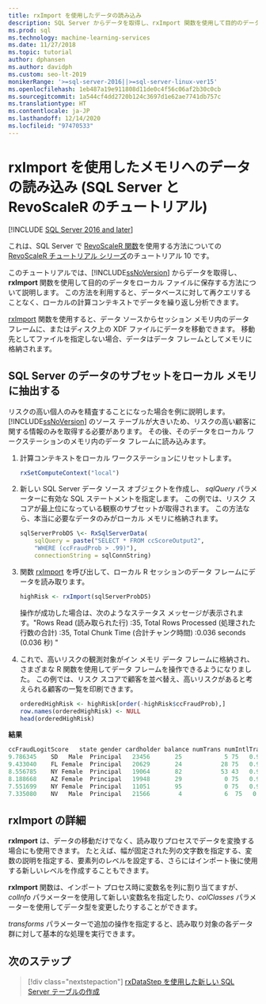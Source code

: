 ```yaml
---
title: rxImport を使用したデータの読み込み
description: SQL Server からデータを取得し、rxImport 関数を使用して目的のデータをローカル ファイルに保存する方法について説明します。
ms.prod: sql
ms.technology: machine-learning-services
ms.date: 11/27/2018
ms.topic: tutorial
author: dphansen
ms.author: davidph
ms.custom: seo-lt-2019
monikerRange: '>=sql-server-2016||>=sql-server-linux-ver15'
ms.openlocfilehash: 1eb487a19e911808d11de0c4f56c06af2b30c0cb
ms.sourcegitcommit: 1a544cf4dd2720b124c3697d1e62ae7741db757c
ms.translationtype: HT
ms.contentlocale: ja-JP
ms.lasthandoff: 12/14/2020
ms.locfileid: "97470533"
---
```

# <a name="load-data-into-memory-using-rximport-sql-server-and-revoscaler-tutorial"></a>rxImport を使用したメモリへのデータの読み込み (SQL Server と RevoScaleR のチュートリアル)
[!INCLUDE [SQL Server 2016 and later](../../includes/applies-to-version/sqlserver2016.md)]

これは、SQL Server で [RevoScaleR 関数](/machine-learning-server/r-reference/revoscaler/revoscaler)を使用する方法についての [RevoScaleR チュートリアル シリーズ](deepdive-data-science-deep-dive-using-the-revoscaler-packages.md)のチュートリアル 10 です。

このチュートリアルでは、[!INCLUDE[ssNoVersion](../../includes/ssnoversion-md.md)] からデータを取得し、**rxImport** 関数を使用して目的のデータをローカル ファイルに保存する方法について説明します。 この方法を利用すると、データベースに対して再クエリすることなく、ローカルの計算コンテキストでデータを繰り返し分析できます。

[rxImport](/machine-learning-server/r-reference/revoscaler/rximport) 関数を使用すると、データ ソースからセッション メモリ内のデータ フレームに、またはディスク上の XDF ファイルにデータを移動できます。 移動先としてファイルを指定しない場合、データはデータ フレームとしてメモリに格納されます。

## <a name="extract-a-subset-of-data-from-sql-server-to-local-memory"></a>SQL Server のデータのサブセットをローカル メモリに抽出する

リスクの高い個人のみを精査することになった場合を例に説明します。 [!INCLUDE[ssNoVersion](../../includes/ssnoversion-md.md)] のソース テーブルが大きいため、リスクの高い顧客に関する情報のみを取得する必要があります。 その後、そのデータをローカル ワークステーションのメモリ内のデータ フレームに読み込みます。

1. 計算コンテキストをローカル ワークステーションにリセットします。

    ```R
    rxSetComputeContext("local")
    ```

2. 新しい SQL Server データ ソース オブジェクトを作成し、 *sqlQuery* パラメーターに有効な SQL ステートメントを指定します。 この例では、リスク スコアが最上位になっている観察のサブセットが取得されます。 この方法なら、本当に必要なデータのみがローカル メモリに格納されます。

    ```R
    sqlServerProbDS \<- RxSqlServerData(
        sqlQuery = paste("SELECT * FROM ccScoreOutput2",
        "WHERE (ccFraudProb > .99)"),
        connectionString = sqlConnString)
    ```

3. 関数 [rxImport](/machine-learning-server/r-reference/revoscaler/rximport) を呼び出して、ローカル R セッションのデータ フレームにデータを読み取ります。

    ```R
    highRisk <- rxImport(sqlServerProbDS)
    ```

    操作が成功した場合は、次のようなステータス メッセージが表示されます。"Rows Read (読み取られた行) :35, Total Rows Processed (処理された行数の合計) :35, Total Chunk Time (合計チャンク時間) :0.036 seconds (0.036 秒) "

4. これで、高いリスクの観測対象がイン メモリ データ フレームに格納され、さまざまな R 関数を使用してデータ フレームを操作できるようになりました。 この例では、リスク スコアで顧客を並べ替え、高いリスクがあると考えられる顧客の一覧を印刷できます。

    ```R
    orderedHighRisk <- highRisk[order(-highRisk$ccFraudProb),]
    row.names(orderedHighRisk) <- NULL
    head(orderedHighRisk)
    ```

**結果**

```R
ccFraudLogitScore   state gender cardholder balance numTrans numIntlTrans creditLine ccFraudProb1
9.786345    SD   Male  Principal   23456       25            5 75   0.99994382
9.433040    FL Female  Principal   20629       24           28 75   0.99992003
8.556785    NY Female  Principal   19064       82           53 43   0.99980784
8.188668    AZ Female  Principal   19948       29            0 75   0.99972235
7.551699    NY Female  Principal   11051       95            0 75   0.99947516
7.335080    NV   Male  Principal   21566        4            6  75   0.9993482
```

## <a name="more-about-rximport"></a>rxImport の詳細

**rxImport** は、データの移動だけでなく、読み取りプロセスでデータを変換する場合にも使用できます。 たとえば、幅が固定された列の文字数を指定する、変数の説明を指定する、要素列のレベルを設定する、さらにはインポート後に使用する新しいレベルを作成することもできます。

**rxImport** 関数は、インポート プロセス時に変数名を列に割り当てますが、*colInfo* パラメーターを使用して新しい変数名を指定したり、*colClasses* パラメーターを使用してデータ型を変更したりすることができます。

*transforms* パラメーターで追加の操作を指定すると、読み取り対象の各データ群に対して基本的な処理を実行できます。

## <a name="next-steps"></a>次のステップ

> [!div class="nextstepaction"]
> [rxDataStep を使用した新しい SQL Server テーブルの作成](../../machine-learning/tutorials/deepdive-move-data-between-sql-server-and-xdf-file.md)